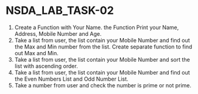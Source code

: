 # NSDA_LAB_TASK-02
1. Create a Function with Your Name. the Function Print your Name, Address, Mobile Number and Age.
2. Take a list from user, the list contain your Mobile Number and find out the Max and Min number from the list.
Create separate function to find out Max and Min.
3. Take a list from user, the list contain your Mobile Number and sort the list with ascending order.
4. Take a list from user, the list contain your Mobile Number and find out the Even Numbers List and Odd Number List.
5. Take a number from user and check the number is prime or not prime.
